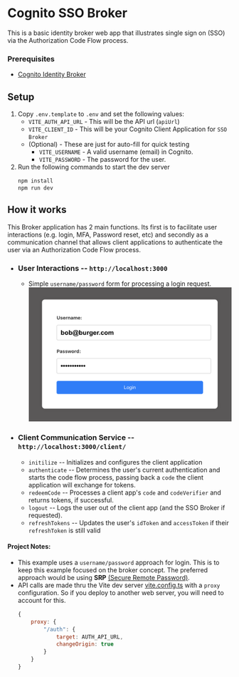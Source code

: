 # Cognito SSO Broker
This is a basic identity broker web app that illustrates single sign on (SSO) via the 
Authorization Code Flow process.

### Prerequisites
* [Cognito Identity Broker](https://github.com/jasonatepaint/cognito-identity-broker)

## Setup
1. Copy `.env.template` to `.env` and set the following values:
    - `VITE_AUTH_API_URL` - This will be the API url (`apiUrl`)
    - `VITE_CLIENT_ID` - This will be your Cognito Client Application for `SSO Broker`
    - (Optional) - These are just for auto-fill for quick testing
      - `VITE_USERNAME` - A valid username (email) in Cognito.
      - `VITE_PASSWORD` - The password for the user.
2. Run the following commands to start the dev server
   ```shell
   npm install
   npm run dev
   ```

## How it works

This Broker application has 2 main functions. Its first is to facilitate user interactions 
(e.g. login, MFA, Password reset, etc) and secondly as a communication channel that allows 
client applications to authenticate the user via an Authorization Code Flow process.

* ### User Interactions -- `http://localhost:3000`
  * Simple `username/password` form for processing a login request.
    <img src="../docs/login.png" alt="login" width="500"/>
* ### Client Communication Service -- `http://localhost:3000/client/`
  * `initilize` -- Initializes and configures the client application
  * `authenticate` -- Determines the user's current authentication and starts the code flow process, passing back a `code` the client application will exchange for tokens.
  * `redeemCode` -- Processes a client app's `code` and `codeVerifier` and returns tokens, if successful.
  * `logout` -- Logs the user out of the client app (and the SSO Broker if requested).
  * `refreshTokens` -- Updates the user's `idToken` and `accessToken` if their `refreshToken` is still valid


#### Project Notes:
* This example uses a `username/password` approach for login. This is to keep this example focused on the broker concept. The preferred approach would be using **SRP** [(Secure Remote Password)](https://docs.aws.amazon.com/cognito/latest/developerguide/amazon-cognito-user-pools-authentication-flow.html#Using-SRP-password-verification-in-custom-authentication-flow).
* API calls are made thru the Vite dev server [vite.config.ts](vite.config.ts) with a `proxy` configuration. So if you 
  deploy to another web server, you will need to account for this. 
  ```javascript
  {
      proxy: {
          "/auth": {
              target: AUTH_API_URL, 
              changeOrigin: true
          }
      }
  }
  ```
